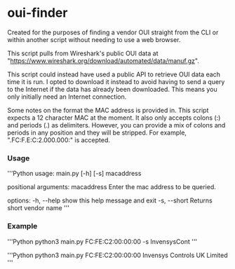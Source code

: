 # oui-finder

Created for the purposes of finding a vendor OUI straight from the CLI or within another script without needing to use a web browser.

This script pulls from Wireshark's public OUI data at "https://www.wireshark.org/download/automated/data/manuf.gz". 

This script could instead have used a public API to retrieve OUI data each time it is run. I opted to download it instead to avoid having to send a query to the Internet if the data has already been downloaded. This means you only initially need an Internet connection.

Some notes on the format the MAC address is provided in. This script expects a 12 character MAC at the moment. It also only accepts colons (:) and periods (.) as delimiters. However, you can provide a mix of colons and periods in any position and they will be stripped. For example, ".FC:F.E:C:2.000.000:" is accepted.

### Usage
'''Python
usage: main.py [-h] [-s] macaddress

positional arguments:
  macaddress   Enter the mac address to be queried.

options:
  -h, --help   show this help message and exit
  -s, --short  Returns short vendor name
'''

### Example
'''Python
python3 main.py FC:FE:C2:00:00:00 -s
InvensysCont
'''

'''Python
python3 main.py FC:FE:C2:00:00:00
Invensys Controls UK Limited
'''
